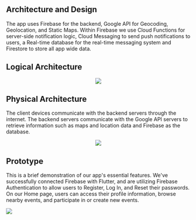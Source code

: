 
## Architecture and Design

The app uses Firebase for the backend, Google API for Geocoding, Geolocation, and Static Maps. Within Firebase we use Cloud Functions for server-side notification logic, Cloud Messaging to send push notifications to users, a Real-time database for the real-time messaging system and Firestore to store all app wide data.


## Logical Architecture
 <p align="center" justify="center">
  <img src="https://github.com/FEUP-LEIC-ES-2022-23/2LEIC03T5/blob/main/images/logical_larch.drawio-3.png"/>
</p>

## Physical Architecture 
The client devices communicate with the backend servers through the internet. The backend servers communicate with the Google API servers to retrieve information such as maps and location data and Firebase as the database.
 <p align="center" justify="center">
  <img src="https://github.com/FEUP-LEIC-ES-2022-23/2LEIC03T5/blob/main/images/PhysicalArchitecture.png"/>
</p>


## Prototype

This is a brief demonstration of our app's essential features. We've successfully connected Firebase with Flutter, and are utilizing Firebase Authentication to allow users to Register, Log In, and Reset their passwords. On our Home page, users can access their profile information, browse nearby events, and participate in or create new events.

![](https://github.com/FEUP-LEIC-ES-2022-23/2LEIC03T5/blob/main/images/prototype-demo.gif)

